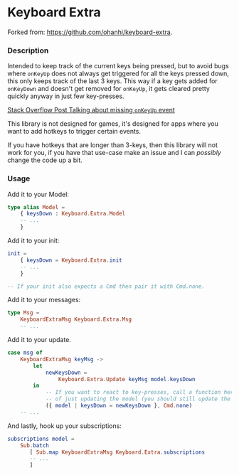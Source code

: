 # Keyboard Extra

Forked from: https://github.com/ohanhi/keyboard-extra.

### Description

Intended to keep track of the current keys being pressed, but to avoid bugs
where `onKeyUp` does not always get triggered for all the keys pressed down,
this only keeps track of the last 3 keys. This way if a key gets added for
`onKeyDown` and doesn't get removed for `onKeyUp`, it gets cleared pretty
quickly anyway in just few key-presses.

[Stack Overflow Post Talking about missing `onKeyUp` event](http://stackoverflow.com/questions/27380018/when-cmd-key-is-kept-pressed-keyup-is-not-triggered-for-any-other-key)

This library is not designed for games, it's designed for apps where you want
to add hotkeys to trigger certain events.

If you have hotkeys that are longer than 3-keys, then this library will not
work for you, if you have that use-case make an issue and I can _possibly_
change the code up a bit.

### Usage

Add it to your Model:

```elm
type alias Model =
    { keysDown : Keyboard.Extra.Model
    -- ...
    }
```

Add it to your init:

```elm
init =
    { keysDown = Keyboard.Extra.init
    -- ...
    }

-- If your init also expects a Cmd then pair it with Cmd.none.
```

Add it to your messages:

```elm
type Msg =
    KeyboardExtraMsg Keyboard.Extra.Msg
    -- ...
```

Add it to your update.

```elm
case msg of
    KeyboardExtraMsg keyMsg ->
        let
            newKeysDown =
                Keyboard.Extra.Update keyMsg model.keysDown
        in
            -- If you want to react to key-presses, call a function here instead
            -- of just updating the model (you should still update the model).
            ({ model | keysDown = newKeysDown }, Cmd.none)
    -- ...
```

And lastly, hook up your subscriptions:

```elm
subscriptions model =
    Sub.batch
       [ Sub.map KeyboardExtraMsg Keyboard.Extra.subscriptions
       -- ...
       ]
```
